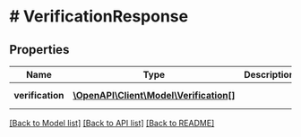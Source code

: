 # # VerificationResponse

## Properties

Name | Type | Description | Notes
------------ | ------------- | ------------- | -------------
**verification** | [**\OpenAPI\Client\Model\Verification[]**](Verification.md) |  | [optional] [readonly]

[[Back to Model list]](../../README.md#models) [[Back to API list]](../../README.md#endpoints) [[Back to README]](../../README.md)
